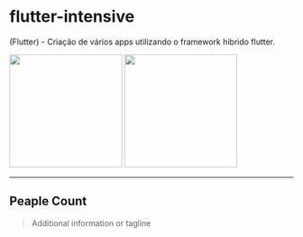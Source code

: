 # flutter-intensive
(Flutter) - Criação de vários apps utilizando o framework hibrido flutter.

<img style="display: inline-block;" src="https://pbs.twimg.com/profile_images/1187814172307800064/MhnwJbxw_400x400.jpg" width="200"/>
<img style="display: inline-block;" src="https://avatars0.githubusercontent.com/u/1609975?s=280&v=4" width="200"/>

<hr/>

## Peaple Count
> Additional information or tagline
